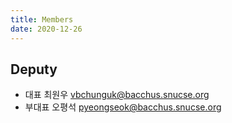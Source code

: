 ```yaml
---
title: Members
date: 2020-12-26
---
```


## Deputy

* 대표   최원우 vbchunguk@bacchus.snucse.org
* 부대표 오평석 pyeongseok@bacchus.snucse.org
